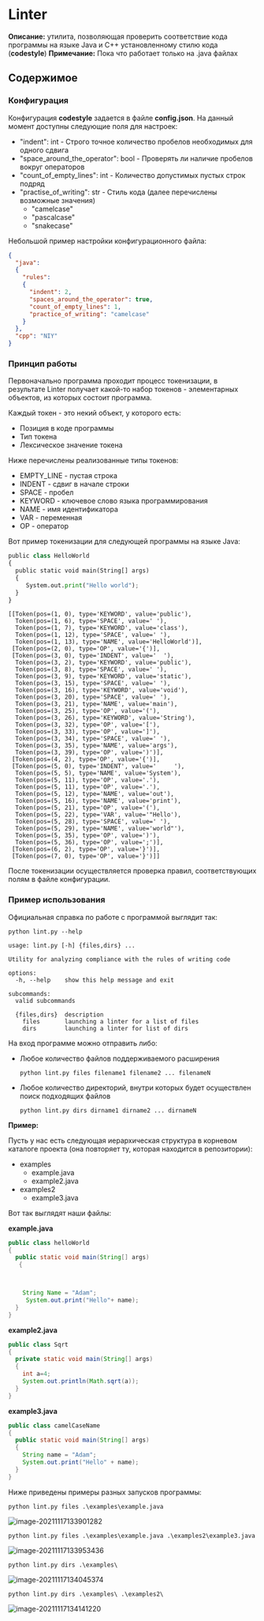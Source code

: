 # Linter

**Описание:** утилита, позволяющая проверить соответствие кода программы на языке Java и C++ установленному стилю кода (**codestyle**)
**Примечание:** Пока что работает только на .java файлах

## Содержимое

### Конфигурация

Конфигурация **codestyle** задается в файле **config.json**. На данный момент доступны следующие поля для настроек:

* "indent": int - Строго точное количество пробелов необходимых для одного сдвига
* "space_around_the_operator": bool - Проверять ли наличие пробелов вокруг операторов
* "count_of_empty_lines": int - Количество допустимых пустых строк подряд
* "practise_of_writing": str - Стиль кода (далее перечислены возможные значения)
  * "camelcase"
  * "pascalcase"
  * "snakecase"

Небольшой пример настройки конфигурационного файла:

```json
{
  "java":
  {
    "rules":
    {
      "indent": 2,
      "spaces_around_the_operator": true,
      "count_of_empty_lines": 1,
      "practice_of_writing": "camelcase"
    }
  },
  "cpp": "NIY"
}
```

### Принцип работы

Первоначально программа проходит процесс токенизации, в результате Linter получает какой-то набор токенов - элементарных объектов, из которых состоит программа.

Каждый токен - это некий объект, у которого есть:

* Позиция в коде программы
* Тип токена
* Лексическое значение токена

Ниже перечислены реализованные типы токенов:

* EMPTY_LINE - пустая строка
* INDENT - сдвиг в начале строки
* SPACE - пробел
* KEYWORD - ключевое слово языка программирования
* NAME - имя идентификатора
* VAR - переменная
* OP - оператор

Вот пример токенизации для следующей программы на языке Java:

```python
public class HelloWorld
{
  public static void main(String[] args)
  {
     System.out.print("Hello world");
  }
}
```

```
[[Token(pos=(1, 0), type='KEYWORD', value='public'),
  Token(pos=(1, 6), type='SPACE', value=' '),
  Token(pos=(1, 7), type='KEYWORD', value='class'),
  Token(pos=(1, 12), type='SPACE', value=' '),
  Token(pos=(1, 13), type='NAME', value='HelloWorld')],
 [Token(pos=(2, 0), type='OP', value='{')],
 [Token(pos=(3, 0), type='INDENT', value='  '),
  Token(pos=(3, 2), type='KEYWORD', value='public'),
  Token(pos=(3, 8), type='SPACE', value=' '),
  Token(pos=(3, 9), type='KEYWORD', value='static'),
  Token(pos=(3, 15), type='SPACE', value=' '),
  Token(pos=(3, 16), type='KEYWORD', value='void'),
  Token(pos=(3, 20), type='SPACE', value=' '),
  Token(pos=(3, 21), type='NAME', value='main'),
  Token(pos=(3, 25), type='OP', value='('),
  Token(pos=(3, 26), type='KEYWORD', value='String'),
  Token(pos=(3, 32), type='OP', value='['),
  Token(pos=(3, 33), type='OP', value=']'),
  Token(pos=(3, 34), type='SPACE', value=' '),
  Token(pos=(3, 35), type='NAME', value='args'),
  Token(pos=(3, 39), type='OP', value=')')],
 [Token(pos=(4, 2), type='OP', value='{')],
 [Token(pos=(5, 0), type='INDENT', value='     '),
  Token(pos=(5, 5), type='NAME', value='System'),
  Token(pos=(5, 11), type='OP', value='.'),
  Token(pos=(5, 11), type='OP', value='.'),
  Token(pos=(5, 12), type='NAME', value='out'),
  Token(pos=(5, 16), type='NAME', value='print'),
  Token(pos=(5, 21), type='OP', value='('),
  Token(pos=(5, 22), type='VAR', value='"Hello'),
  Token(pos=(5, 28), type='SPACE', value=' '),
  Token(pos=(5, 29), type='NAME', value='world"'),
  Token(pos=(5, 35), type='OP', value=')'),
  Token(pos=(5, 36), type='OP', value=';')],
 [Token(pos=(6, 2), type='OP', value='}')],
 [Token(pos=(7, 0), type='OP', value='}')]]
```

После токенизации осуществляется проверка правил, соответствующих полям в файле конфигурации.

### Пример использования

Официальная справка по работе с программой выглядит так:

```
python lint.py --help

usage: lint.py [-h] {files,dirs} ...

Utility for analyzing compliance with the rules of writing code

options:
  -h, --help    show this help message and exit

subcommands:
  valid subcommands

  {files,dirs}  description
    files       launching a linter for a list of files
    dirs        launching a linter for list of dirs
```

На вход программе можно отправить либо:

* Любое количество файлов поддерживаемого расширения

  ``````
  python lint.py files filename1 filename2 ... filenameN
  ``````

* Любое количество директорий, внутри которых будет осуществлен поиск подходящих файлов

  ``````
  python lint.py dirs dirname1 dirname2 ... dirnameN

**Пример:**

Пусть у нас есть следующая иерархическая структура в корневом каталоге проекта (она повторяет ту, которая находится в репозитории):

* examples
  * example.java
  * example2.java
* examples2
  * example3.java

Вот так выглядят наши файлы:

**example.java**

```java
public class helloWorld
{
  public static void main(String[] args)
   {



    String Name = "Adam";
     System.out.print("Hello"+ name);
  }
}
```

**example2.java**

```java
public class Sqrt
{
  private static void main(String[] args)
  {
    int a=4;
    System.out.println(Math.sqrt(a));
  }
}
```

**example3.java**

```java
public class camelCaseName
{
  public static void main(String[] args)
  {
    String name = "Adam";
    System.out.print("Hello" + name);
  }
}
```

Ниже приведены примеры разных запусков программы:

```
python lint.py files .\examples\example.java
```

![image-20211117133901282](https://github.com/AlexanderZiyatdinov/linter/blob/main/pictures/pic1.png)

```
python lint.py files .\examples\example.java .\examples2\example3.java
```

![image-20211117133953436](https://github.com/AlexanderZiyatdinov/linter/blob/main/pictures/pic2.png)

```
python lint.py dirs .\examples\
```

![image-20211117134045374](https://github.com/AlexanderZiyatdinov/linter/blob/main/pictures/pic3.png)

```
python lint.py dirs .\examples\ .\examples2\
```

![image-20211117134141220](https://github.com/AlexanderZiyatdinov/linter/blob/main/pictures/pic4.png)

